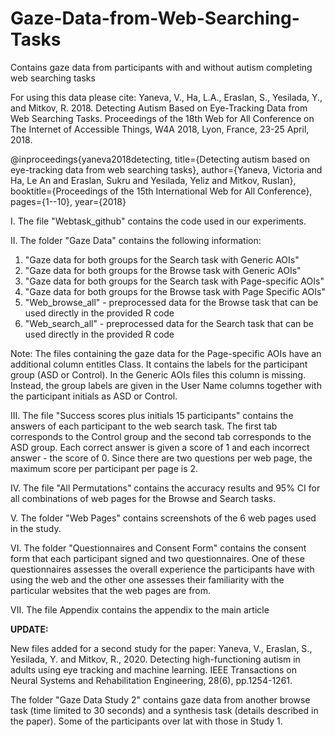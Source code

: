 # Gaze-Data-from-Web-Searching-Tasks
Contains gaze data from participants with and without autism completing web searching tasks

For using this data please cite: Yaneva, V., Ha, L.A., Eraslan, S., Yesilada, Y., and Mitkov, R. 2018. Detecting Autism Based on Eye-Tracking Data from Web Searching Tasks. Proceedings of the 18th Web for All Conference on The Internet of Accessible Things, W4A 2018, Lyon, France, 23-25 April, 2018.

@inproceedings{yaneva2018detecting,
  title={Detecting autism based on eye-tracking data from web searching tasks},
  author={Yaneva, Victoria and Ha, Le An and Eraslan, Sukru and Yesilada, Yeliz and Mitkov, Ruslan},
  booktitle={Proceedings of the 15th International Web for All Conference},
  pages={1--10},
  year={2018}

I. The file "Webtask_github" contains the code used in our experiments.

II. The folder "Gaze Data" contains the following information: 

  1) "Gaze data for both groups for the Search task with Generic AOIs" 
  2) "Gaze data for both groups for the Browse task with Generic AOIs"
  3) "Gaze data for both groups for the Search task with Page-specific AOIs"
  4) "Gaze data for both groups for the Browse task with Page Specific AOIs"
  5) "Web_browse_all" - preprocessed data for the Browse task that can be used directly in the provided R code
  6) "Web_search_all" - preprocessed data for the Search task that can be used directly in the provided R code
  
Note: The files containing the gaze data for the Page-specific AOIs have an additional column entitles Class. It contains the labels for the participant group (ASD or Control). In the Generic AOIs files this column is missing. Instead, the group labels are given in the User Name columns together with the participant initials as ASD or Control.

III. The file "Success scores plus initials 15 participants" contains the answers of each participant to the web search task. The first tab corresponds to the Control group and the second tab corresponds to the ASD group. Each correct answer is given a score of 1 and each incorrect answer - the score of 0. Since there are two questions per web page, the maximum score per participant per page is 2.

IV. The file "All Permutations" contains the accuracy results and 95% CI for all combinations of web pages for the Browse and Search tasks.

V. The folder "Web Pages" contains screenshots of the 6 web pages used in the study.

VI. The folder "Questionnaires and Consent Form" contains the consent form that each participant signed and two questionnaires. One of these questionnaires assesses the overall experience the participants have with using the web and the other one assesses their familiarity with the particular websites that the web pages are from.

VII. The file Appendix contains the appendix to the main article


**UPDATE:**

New files added for a second study for the paper: Yaneva, V., Eraslan, S., Yesilada, Y. and Mitkov, R., 2020. Detecting high-functioning autism in adults using eye tracking and machine learning. IEEE Transactions on Neural Systems and Rehabilitation Engineering, 28(6), pp.1254-1261.

The folder "Gaze Data Study 2" contains gaze data from another browse task (time limited to 30 seconds) and a synthesis task (details described in the paper). Some of the participants over lat with those in Study 1. 



